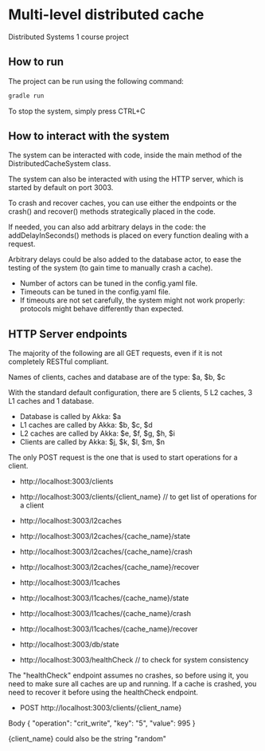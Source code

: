 #  Multi-level distributed cache

Distributed Systems 1 course project

## How to run

The project can be run using the following command:
```bash
gradle run
```

To stop the system, simply press CTRL+C

## How to interact with the system

The system can be interacted with code, inside the main method of the DistributedCacheSystem class.

The system can also be interacted with using the HTTP server, which is started by default on port 3003.

To crash and recover caches, you can use either the endpoints or the crash() and recover() methods strategically placed in the code.

If needed, you can also add arbitrary delays in the code: the addDelayInSeconds() methods is placed on every function dealing with a request.

Arbitrary delays could be also added to the database actor, to ease the testing of the system (to gain time to manually crash a cache).

+ Number of actors can be tuned in the config.yaml file.
+ Timeouts can be tuned in the config.yaml file.
+ If timeouts are not set carefully, the system might not work properly: protocols might behave differently than expected.


## HTTP Server endpoints

The majority of the following are all GET requests, even if it is not completely RESTful compliant.

Names of clients, caches and database are of the type: $a, $b, $c

With the standard default configuration, there are 5 clients, 5 L2 caches, 3 L1 caches and 1 database.
+ Database is called by Akka: $a
+ L1 caches are called by Akka: $b, $c, $d
+ L2 caches are called by Akka: $e, $f, $g, $h, $i
+ Clients are called by Akka: $j, $k, $l, $m, $n

The only POST request is the one that is used to start operations for a client.

+ http://localhost:3003/clients
+ http://localhost:3003/clients/{client_name}   // to get list of operations for a client


+ http://localhost:3003/l2caches
+ http://localhost:3003/l2caches/{cache_name}/state
+ http://localhost:3003/l2caches/{cache_name}/crash
+ http://localhost:3003/l2caches/{cache_name}/recover


+ http://localhost:3003/l1caches
+ http://localhost:3003/l1caches/{cache_name}/state
+ http://localhost:3003/l1caches/{cache_name}/crash
+ http://localhost:3003/l1caches/{cache_name}/recover


+ http://localhost:3003/db/state


+ http://localhost:3003/healthCheck   // to check for system consistency

The "healthCheck" endpoint assumes no crashes, so before using it, you need to make sure all caches are up and running.
If a cache is crashed, you need to recover it before using the healthCheck endpoint.


+ POST http://localhost:3003/clients/{client_name}

Body
{
    "operation": "crit_write",
    "key": "5",
    "value": 995
}

{client_name} could also be the string "random"